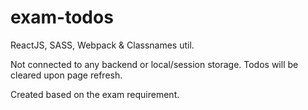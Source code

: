 # exam-todos
ReactJS, SASS, Webpack &amp; Classnames util.

Not connected to any backend or local/session storage.
Todos will be cleared upon page refresh.

Created based on the exam requirement.
